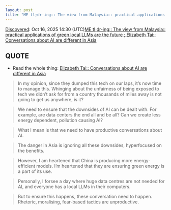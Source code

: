 ```yaml
---
layout: post
title: "ME tl;dr-ing:: The view from Malaysia:: practical applications of green local LLMs are the future ; Elizabeth Tai:: Conversations about AI are different in Asia"
---
```

[Discovered](http://rolandtanglao.com/2020/07/29/p1-blogthis-checkvist-list-links-to-blog/): Oct 16, 2025 14:30 (UTC)[ME tl;dr-ing:: The view from Malaysia:: practical applications of green local LLMs are the future ; Elizabeth Tai:: Conversations about AI are different in Asia](https://elizabethtai.com/2025/10/14/conversations-about-ai-is-different-in-asia/)

## QUOTE

* Read the whole thing: [Elizabeth Tai:: Conversations about AI are different in Asia](https://elizabethtai.com/2025/10/14/conversations-about-ai-is-different-in-asia/)

>In my opinion, since they dumped this tech on our laps, it’s now time to manage this. Whinging about the unfairness of being exposed to tech we didn’t ask for from a country thousands of miles away is not going to get us anywhere, is it?

>We need to ensure that the downsides of AI can be dealt with. For example, are data centers the end all and be all? Can we create less energy dependent, pollution causing AI?

>What I mean is that we need to have productive conversations about AI.

>The danger in Asia is ignoring all these downsides, hyperfocused on the benefits.

>However, I am heartened that China is producing more energy-efficient models. I’m heartened that they are ensuring green energy is a part of its use.

>Personally, I forsee a day where huge data centres are not needed for AI, and everyone has a local LLMs in their computers.

>But to ensure this happens, these conversation need to happen. Rhetoric, moralising, fear-based tactics are unproductive.
